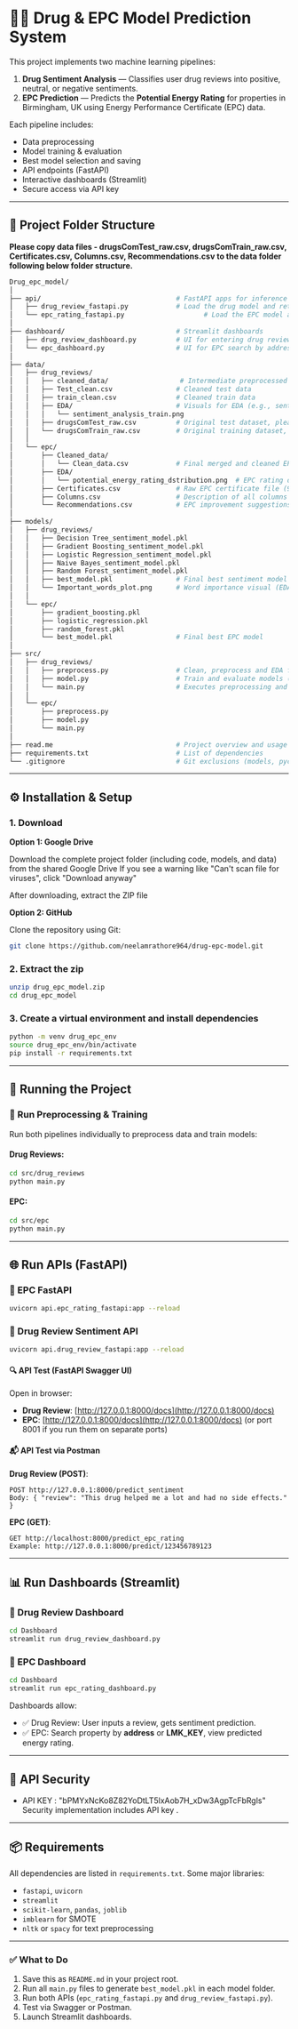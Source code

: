 # 💊🏡 Drug & EPC Model Prediction System

This project implements two machine learning pipelines:
1. **Drug Sentiment Analysis** — Classifies user drug reviews into positive, neutral, or negative sentiments.
2. **EPC Prediction** — Predicts the **Potential Energy Rating** for properties in Birmingham, UK using Energy Performance Certificate (EPC) data.

Each pipeline includes:
- Data preprocessing
- Model training & evaluation
- Best model selection and saving
- API endpoints (FastAPI)
- Interactive dashboards (Streamlit)
- Secure access via API key

---

## 📁 Project Folder Structure
**Please copy data files - drugsComTest_raw.csv, drugsComTrain_raw.csv, Certificates.csv, Columns.csv, Recommendations.csv to the data folder following below folder structure.**

```bash
Drug_epc_model/
│
├── api/                                  # FastAPI apps for inference
│   ├── drug_review_fastapi.py            # Load the drug model and return sentiment prediction (JSON)
│   └── epc_rating_fastapi.py                    # Load the EPC model and return energy rating prediction (JSON)
│
├── dashboard/                            # Streamlit dashboards
│   ├── drug_review_dashboard.py          # UI for entering drug review and seeing sentiment
│   └── epc_dashboard.py                  # UI for EPC search by address/LMK_KEY and view predictions
│
├── data/
│   ├── drug_reviews/
│   │   ├── cleaned_data/                  # Intermediate preprocessed files
│   │   ├── Test_clean.csv                # Cleaned test data
│   │   ├── train_clean.csv               # Cleaned train data
│   │   ├── EDA/                          # Visuals for EDA (e.g., sentiment dist)
│   │   │   └── sentiment_analysis_train.png
│   │   ├── drugsComTest_raw.csv          # Original test dataset, please copy data file here  <<<
│   │   └── drugsComTrain_raw.csv         # Original training dataset, please copy data file here  <<<
│   │
│   └── epc/
│       ├── Cleaned_data/
│       │   └── Clean_data.csv            # Final merged and cleaned EPC dataset
│       ├── EDA/
│       │   └── potential_energy_rating_dstribution.png  # EPC rating distribution
│       ├── Certificates.csv              # Raw EPC certificate file (93 features), please copy data file here <<<
│       ├── Columns.csv                   # Description of all columns in EPC files, please copy data file here <<<
│       └── Recommendations.csv           # EPC improvement suggestions data, please copy data file here <<<
│
├── models/
│   ├── drug_reviews/
│   │   ├── Decision Tree_sentiment_model.pkl
│   │   ├── Gradient Boosting_sentiment_model.pkl
│   │   ├── Logistic Regression_sentiment_model.pkl
│   │   ├── Naive Bayes_sentiment_model.pkl
│   │   ├── Random Forest_sentiment_model.pkl
│   │   ├── best_model.pkl                # Final best sentiment model
│   │   └── Important_words_plot.png      # Word importance visual (EDA)
│   │
│   └── epc/
│       ├── gradient_boosting.pkl
│       ├── logistic_regression.pkl
│       ├── random_forest.pkl
│       └── best_model.pkl                # Final best EPC model
│
├── src/
│   ├── drug_reviews/
│   │   ├── preprocess.py                 # Clean, preprocess and EDA functions
│   │   ├── model.py                      # Train and evaluate models (TF-IDF etc.)
│   │   └── main.py                       # Executes preprocessing and model training pipeline
│   │
│   └── epc/
│       ├── preprocess.py
│       ├── model.py
│       └── main.py
│
├── read.me                               # Project overview and usage guide (you are here)
├── requirements.txt                      # List of dependencies
└── .gitignore                            # Git exclusions (models, pycache etc.)

````

---

## ⚙️ Installation & Setup


### 1. Download

**Option 1: Google Drive**

Download the complete project folder (including code, models, and data) from the shared Google Drive
If you see a warning like "Can't scan file for viruses", click "Download anyway"

After downloading, extract the ZIP file


**Option 2: GitHub**

 Clone the repository using Git:

```bash
git clone https://github.com/neelamrathore964/drug-epc-model.git
```

### 2. Extract the zip

```bash
unzip drug_epc_model.zip
cd drug_epc_model
```

### 3. Create a virtual environment and install dependencies

```bash
python -m venv drug_epc_env
source drug_epc_env/bin/activate  
pip install -r requirements.txt
```

---

## 🚀 Running the Project

### 🧠 Run Preprocessing & Training

Run both pipelines individually to preprocess data and train models:

#### Drug Reviews:

```bash
cd src/drug_reviews
python main.py
```

#### EPC:

```bash
cd src/epc
python main.py
```

---

## 🌐 Run APIs (FastAPI)

### 📌 EPC FastAPI

```bash
uvicorn api.epc_rating_fastapi:app --reload
```

### 📌 Drug Review Sentiment API

```bash
uvicorn api.drug_review_fastapi:app --reload
```

#### 🔍 API Test (FastAPI Swagger UI)

Open in browser:

* **Drug Review**: [http://127.0.0.1:8000/docs](http://127.0.0.1:8000/docs)
* **EPC**: [http://127.0.0.1:8000/docs](http://127.0.0.1:8000/docs) (or port 8001 if you run them on separate ports)

#### 📬 API Test via Postman

**Drug Review (POST)**:

```
POST http://127.0.0.1:8000/predict_sentiment
Body: { "review": "This drug helped me a lot and had no side effects." }
```

**EPC (GET)**:

```
GET http://localhost:8000/predict_epc_rating
Example: http://127.0.0.1:8000/predict/123456789123
```

---

## 📊 Run Dashboards (Streamlit)

### 📌 Drug Review Dashboard

```bash
cd Dashboard
streamlit run drug_review_dashboard.py
```

### 📌 EPC Dashboard

```bash
cd Dashboard
streamlit run epc_rating_dashboard.py
```

Dashboards allow:

* ✅ Drug Review: User inputs a review, gets sentiment prediction.
* ✅ EPC: Search property by **address** or **LMK\_KEY**, view predicted energy rating.

---

## 🔐 API Security
- API KEY : "bPMYxNcKo8Z82YoDtLT5lxAob7H_xDw3AgpTcFbRgls"
Security implementation includes API key .

---

## 📦 Requirements

All dependencies are listed in `requirements.txt`. Some major libraries:

* `fastapi`, `uvicorn`
* `streamlit`
* `scikit-learn`, `pandas`, `joblib`
* `imblearn` for SMOTE
* `nltk` or `spacy` for text preprocessing

---

### ✅ What to Do

1. Save this as `README.md` in your project root.
2. Run all `main.py` files to generate `best_model.pkl` in each model folder.
3. Run both APIs (`epc_rating_fastapi.py` and `drug_review_fastapi.py`).
4. Test via Swagger or Postman.
5. Launch Streamlit dashboards.


